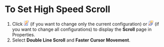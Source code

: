 # To Set High Speed Scroll

1. Click ![Properties for Current Configuration](../../images/properties.png)
(if you want to change only the current configuration) or
![Properties for All Configuration](../../images/allproperties.png)
(if you want to change all configurations) to display the **Scroll** page in Properties.
2. Select **Double Line Scroll** and **Faster Cursor Movement**.
